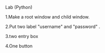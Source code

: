 Lab (Python)

1.Make a root window and child window. 

2.Put two label "username" and "password" .

3.two entry box

4.One button
